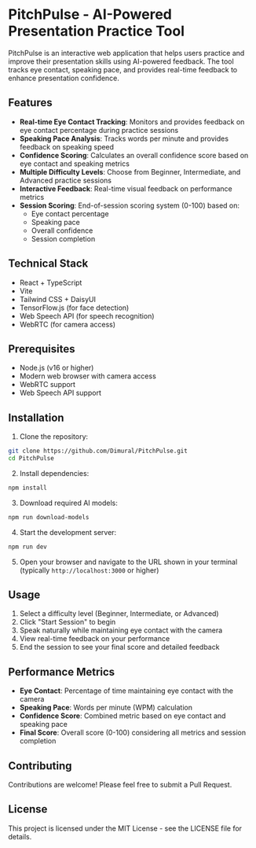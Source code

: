 # PitchPulse - AI-Powered Presentation Practice Tool

PitchPulse is an interactive web application that helps users practice and improve their presentation skills using AI-powered feedback. The tool tracks eye contact, speaking pace, and provides real-time feedback to enhance presentation confidence.

## Features

- **Real-time Eye Contact Tracking**: Monitors and provides feedback on eye contact percentage during practice sessions
- **Speaking Pace Analysis**: Tracks words per minute and provides feedback on speaking speed
- **Confidence Scoring**: Calculates an overall confidence score based on eye contact and speaking metrics
- **Multiple Difficulty Levels**: Choose from Beginner, Intermediate, and Advanced practice sessions
- **Interactive Feedback**: Real-time visual feedback on performance metrics
- **Session Scoring**: End-of-session scoring system (0-100) based on:
  - Eye contact percentage
  - Speaking pace
  - Overall confidence
  - Session completion

## Technical Stack

- React + TypeScript
- Vite
- Tailwind CSS + DaisyUI
- TensorFlow.js (for face detection)
- Web Speech API (for speech recognition)
- WebRTC (for camera access)

## Prerequisites

- Node.js (v16 or higher)
- Modern web browser with camera access
- WebRTC support
- Web Speech API support

## Installation

1. Clone the repository:
```bash
git clone https://github.com/Dimural/PitchPulse.git
cd PitchPulse
```

2. Install dependencies:
```bash
npm install
```

3. Download required AI models:
```bash
npm run download-models
```

4. Start the development server:
```bash
npm run dev
```

5. Open your browser and navigate to the URL shown in your terminal (typically `http://localhost:3000` or higher)

## Usage

1. Select a difficulty level (Beginner, Intermediate, or Advanced)
2. Click "Start Session" to begin
3. Speak naturally while maintaining eye contact with the camera
4. View real-time feedback on your performance
5. End the session to see your final score and detailed feedback

## Performance Metrics

- **Eye Contact**: Percentage of time maintaining eye contact with the camera
- **Speaking Pace**: Words per minute (WPM) calculation
- **Confidence Score**: Combined metric based on eye contact and speaking pace
- **Final Score**: Overall score (0-100) considering all metrics and session completion

## Contributing

Contributions are welcome! Please feel free to submit a Pull Request.

## License

This project is licensed under the MIT License - see the LICENSE file for details. 